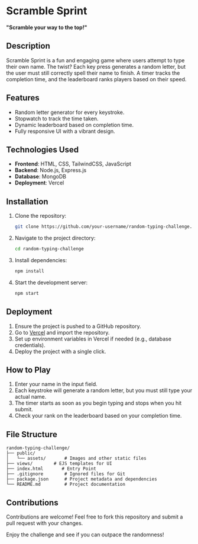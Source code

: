 # Scramble Sprint

**"Scramble your way to the top!"**

## Description
Scramble Sprint is a fun and engaging game where users attempt to type their own name. The twist? Each key press generates a random letter, but the user must still correctly spell their name to finish. A timer tracks the completion time, and the leaderboard ranks players based on their speed.

## Features
- Random letter generator for every keystroke.
- Stopwatch to track the time taken.
- Dynamic leaderboard based on completion time.
- Fully responsive UI with a vibrant design.

## Technologies Used
- **Frontend**: HTML, CSS, TailwindCSS, JavaScript
- **Backend**: Node.js, Express.js
- **Database**: MongoDB
- **Deployment**: Vercel

## Installation
1. Clone the repository:
   ```bash
   git clone https://github.com/your-username/random-typing-challenge.git
   ```
2. Navigate to the project directory:
   ```bash
   cd random-typing-challenge
   ```
3. Install dependencies:
   ```bash
   npm install
   ```
4. Start the development server:
   ```bash
   npm start
   ```

## Deployment
1. Ensure the project is pushed to a GitHub repository.
2. Go to [Vercel](https://vercel.com/) and import the repository.
3. Set up environment variables in Vercel if needed (e.g., database credentials).
4. Deploy the project with a single click.

## How to Play
1. Enter your name in the input field.
2. Each keystroke will generate a random letter, but you must still type your actual name.
3. The timer starts as soon as you begin typing and stops when you hit submit.
4. Check your rank on the leaderboard based on your completion time.

## File Structure
```
random-typing-challenge/
├── public/
│   └── assets/       # Images and other static files
├── views/        # EJS templates for UI
├── index.html       # Entry Point
├── .gitignore        # Ignored files for Git
├── package.json      # Project metadata and dependencies
└── README.md         # Project documentation
```

## Contributions
Contributions are welcome! Feel free to fork this repository and submit a pull request with your changes.

Enjoy the challenge and see if you can outpace the randomness!
